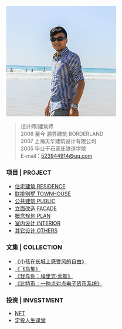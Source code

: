 ![avatar](me.jpg)   

> 设计师/建筑师  
> 2008 至今 源界建筑 BORDERLAND  
> 2007 上海天华建筑设计有限公司   
> 2005 毕业于石家庄铁道学院   
> E-mail：523944914@qq.com 

### 项目 | PROJECT      

* [住宅建筑 RESIDENCE](residence.md)  
* [联排别墅 TOWNHOUSE](townhouse.md)  
* [公共建筑 PUBLIC](public.md)  
* [立面改造 FACADE](facade.md)  
* [概念规划 PLAN](plan.md)  
* [室内设计 INTERIOR](interior.md)  
* [其它设计 OTHERS](others.md)
 
### 文集 | COLLECTION  

* [《小孩在长城上感受风的自由》](小孩在长城上感受风的自由.md)  
* [《飞鸟集》](飞鸟集.md)  
* [《我与你：埃里克·索斯》](soth.md)  
* [《比特币：一种点对点电子货币系统》](bitcoin.md)  


### 投资 | INVESTMENT   
* [NFT](nft.md)  
* [定投人生课堂](dingtou.md)  


